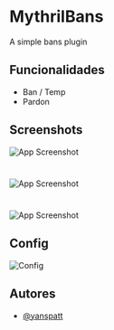 
# MythrilBans

A simple bans plugin




## Funcionalidades

- Ban / Temp
- Pardon


## Screenshots

![App Screenshot](https://cdn.discordapp.com/attachments/1054390724050812998/1054928694432501810/image.png)
#
![App Screenshot](https://cdn.discordapp.com/attachments/1054390724050812998/1054928782735187998/image.png)
#
![App Screenshot](https://cdn.discordapp.com/attachments/1054390724050812998/1054928909239590992/image.png)


## Config

![Config](https://cdn.discordapp.com/attachments/1054390724050812998/1054929010234245190/image.png)
## Autores

- [@yanspatt](https://www.github.com/yspatt)



